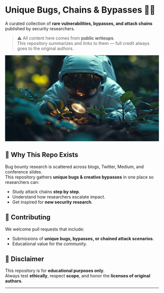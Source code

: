 # Unique Bugs, Chains & Bypasses 🕵️‍♂️

A curated collection of **rare vulnerabilities, bypasses, and attack chains** published by security researchers.

> ⚠️ All content here comes from **public writeups**.  
> This repository summarizes and links to them — full credit always goes to the original authors.



![Unique Bugs Banner](/banner.jpg)

## 🌟 Why This Repo Exists
Bug bounty research is scattered across blogs, Twitter, Medium, and conference slides.  
This repository gathers **unique bugs & creative bypasses** in one place so researchers can:

- Study attack chains **step by step**.
- Understand how researchers escalate impact.
- Get inspired for **new security research**.



## 📄 Contributing
We welcome pull requests that include:

- Submissions of **unique bugs, bypasses, or chained attack scenarios**.
- Educational value for the community.



## 📜 Disclaimer
This repository is for **educational purposes only**.  
Always test **ethically**, respect **scope**, and honor the **licenses of original authors**.

---

